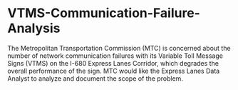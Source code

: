 # VTMS-Communication-Failure-Analysis
The Metropolitan Transportation Commission (MTC) is concerned about the number of network communication failures with its Variable Toll Message Signs (VTMS) on the I-680 Express Lanes Corridor, which degrades the overall performance of the sign.  MTC would like the Express Lanes Data Analyst to analyze and document the scope of the problem.
